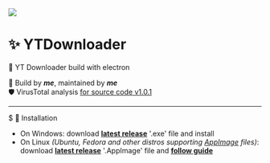 <div style="margin-right: auto; margin-left:auto, diplay: block;"><img src="./src/images/icon.ico" /></div>

# ✨ YTDownloader
🎉 YT Downloader build with electron

🧶 Build by ***me***, maintained by ***me*** <br />
🛡️ VirusTotal analysis [for source code v1.0.1](https://www.virustotal.com/gui/url/ffb4c87001173733487e7b3d97cd498a09c7c088234a1a5f75f2357561eabb2e/)

<hr />

$ 🔴 Installation  
- On Windows: download **[latest release](https://github.com/Bajojajo-xD/YTDownloader/releases/latest)** '.exe' file and install
- On Linux *(Ubuntu, Fedora and other distros supporting [AppImage](https://appimage.org/) files)*: download **[latest release](https://github.com/Bajojajo-xD/YTDownloader/releases/latest)** '.AppImage' file and **[follow guide](https://fedoraproject.org/wiki/AppImage)**
